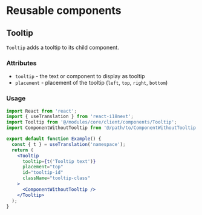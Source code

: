 # Reusable components

## Tooltip

`Tooltip` adds a tooltip to its child component.

### Attributes

- `tooltip` - the text or component to display as tooltip
- `placement` - placement of the tooltip (`left`, `top`, `right`, `bottom`)

### Usage

```jsx
import React from 'react';
import { useTranslation } from 'react-i18next';
import Tooltip from '@/modules/core/client/components/Tooltip';
import ComponentWithoutTooltip from '@/path/to/ComponentWithoutTooltip';

export default function Example() {
  const { t } = useTranslation('namespace');
  return (
    <Tooltip
      tooltip={t('Tooltip text')}
      placement="top"
      id="tooltip-id"
      className="tooltip-class"
    >
      <ComponentWithoutTooltip />
    </Tooltip>
  );
}
```
